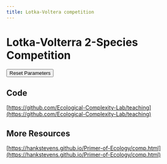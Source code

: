 ```yaml
---
title: Lotka-Voltera competition
---
```


<!--
# Lotka-Volterra 2-species competition

<iframe src="https://ecomplab.shinyapps.io/lotka-voltera_app/" width="1100" height="1100"></iframe>

## Code
[https://github.com/Ecological-Complexity-Lab/teaching](https://github.com/Ecological-Complexity-Lab/teaching)

## More resources
[https://hankstevens.github.io/Primer-of-Ecology/comp.html](https://hankstevens.github.io/Primer-of-Ecology/comp.html)
-->

# Lotka-Volterra 2-Species Competition

<!-- App Container -->
<div id="app-container">
  <div id="controls">
    <div id="sliders">
      <!-- Sliders will be dynamically generated by app.js -->
    </div>
    <button id="resetButton">Reset Parameters</button>
  </div>
  
  <div id="plots">
    <div id="top-plots">
      <div id="timePlot"></div>
      <div id="phasePlot"></div>
    </div>
    <div id="isoclinePlot"></div>
  </div>
</div>

<!-- Link to External Libraries (e.g., Plotly) -->
<script src="https://cdn.plot.ly/plotly-latest.min.js"></script>

<!-- Link to Your CSS -->
<link rel="stylesheet" href="style.css">

<!-- Link to Your JS -->
<script src="app.js"></script>

## Code

[https://github.com/Ecological-Complexity-Lab/teaching](https://github.com/Ecological-Complexity-Lab/teaching)

## More Resources

[https://hankstevens.github.io/Primer-of-Ecology/comp.html](https://hankstevens.github.io/Primer-of-Ecology/comp.html)
